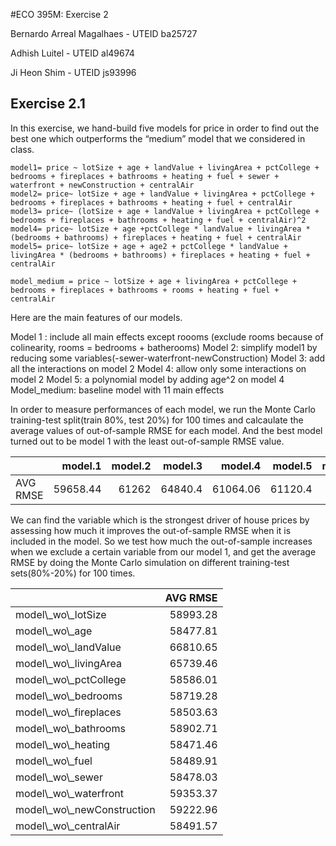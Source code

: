 \#ECO 395M: Exercise 2

Bernardo Arreal Magalhaes - UTEID ba25727

Adhish Luitel - UTEID al49674

Ji Heon Shim - UTEID js93996

Exercise 2.1
------------

In this exercise, we hand-build five models for price in order to find
out the best one which outperforms the “medium” model that we considered
in class.

    model1= price ~ lotSize + age + landValue + livingArea + pctCollege + bedrooms + fireplaces + bathrooms + heating + fuel + sewer + waterfront + newConstruction + centralAir 
    model2= price~ lotSize + age + landValue + livingArea + pctCollege + bedrooms + fireplaces + bathrooms + heating + fuel + centralAir 
    model3= price~ (lotSize + age + landValue + livingArea + pctCollege + bedrooms + fireplaces + bathrooms + heating + fuel + centralAir)^2 
    model4= price~ lotSize + age +pctCollege * landValue + livingArea * (bedrooms + bathrooms) + fireplaces + heating + fuel + centralAir
    model5= price~ lotSize + age + age2 + pctCollege * landValue + livingArea * (bedrooms + bathrooms) + fireplaces + heating + fuel + centralAir

    model_medium = price ~ lotSize + age + livingArea + pctCollege + bedrooms + fireplaces + bathrooms + rooms + heating + fuel + centralAir

Here are the main features of our models.

Model 1 : include all main effects except roooms (exclude rooms because
of colinearity, rooms = bedrooms + batherooms) Model 2: simplify model1
by reducing some variables(-sewer-waterfront-newConstruction) Model 3:
add all the interactions on model 2 Model 4: allow only some
interactions on model 2 Model 5: a polynomial model by adding age^2 on
model 4 Model\_medium: baseline model with 11 main effects

In order to measure performances of each model, we run the Monte Carlo
training-test split(train 80%, test 20%) for 100 times and calcaulate
the average values of out-of-sample RMSE for each model. And the best
model turned out to be model 1 with the least out-of-sample RMSE value.

<table class="table table-striped" style="margin-left: auto; margin-right: auto;">
<thead>
<tr>
<th style="text-align:left;">
</th>
<th style="text-align:right;">
model.1
</th>
<th style="text-align:right;">
model.2
</th>
<th style="text-align:right;">
model.3
</th>
<th style="text-align:right;">
model.4
</th>
<th style="text-align:right;">
model.5
</th>
<th style="text-align:right;">
model\_medium
</th>
</tr>
</thead>
<tbody>
<tr>
<td style="text-align:left;">
AVG RMSE
</td>
<td style="text-align:right;">
59658.44
</td>
<td style="text-align:right;">
61262
</td>
<td style="text-align:right;">
64840.4
</td>
<td style="text-align:right;">
61064.06
</td>
<td style="text-align:right;">
61120.4
</td>
<td style="text-align:right;">
66806.39
</td>
</tr>
</tbody>
</table>

We can find the variable which is the strongest driver of house prices
by assessing how much it improves the out-of-sample RMSE when it is
included in the model. So we test how much the out-of-sample increases
when we exclude a certain variable from our model 1, and get the average
RMSE by doing the Monte Carlo simulation on different training-test
sets(80%-20%) for 100 times.

<table class="table table-striped" style="margin-left: auto; margin-right: auto;">
<thead>
<tr>
<th style="text-align:left;">
</th>
<th style="text-align:right;">
AVG RMSE
</th>
</tr>
</thead>
<tbody>
<tr>
<td style="text-align:left;">
model\_wo\_lotSize
</td>
<td style="text-align:right;">
58993.28
</td>
</tr>
<tr>
<td style="text-align:left;">
model\_wo\_age
</td>
<td style="text-align:right;">
58477.81
</td>
</tr>
<tr>
<td style="text-align:left;">
model\_wo\_landValue
</td>
<td style="text-align:right;">
66810.65
</td>
</tr>
<tr>
<td style="text-align:left;">
model\_wo\_livingArea
</td>
<td style="text-align:right;">
65739.46
</td>
</tr>
<tr>
<td style="text-align:left;">
model\_wo\_pctCollege
</td>
<td style="text-align:right;">
58586.01
</td>
</tr>
<tr>
<td style="text-align:left;">
model\_wo\_bedrooms
</td>
<td style="text-align:right;">
58719.28
</td>
</tr>
<tr>
<td style="text-align:left;">
model\_wo\_fireplaces
</td>
<td style="text-align:right;">
58503.63
</td>
</tr>
<tr>
<td style="text-align:left;">
model\_wo\_bathrooms
</td>
<td style="text-align:right;">
58902.71
</td>
</tr>
<tr>
<td style="text-align:left;">
model\_wo\_heating
</td>
<td style="text-align:right;">
58471.46
</td>
</tr>
<tr>
<td style="text-align:left;">
model\_wo\_fuel
</td>
<td style="text-align:right;">
58489.91
</td>
</tr>
<tr>
<td style="text-align:left;">
model\_wo\_sewer
</td>
<td style="text-align:right;">
58478.03
</td>
</tr>
<tr>
<td style="text-align:left;">
model\_wo\_waterfront
</td>
<td style="text-align:right;">
59353.37
</td>
</tr>
<tr>
<td style="text-align:left;">
model\_wo\_newConstruction
</td>
<td style="text-align:right;">
59222.96
</td>
</tr>
<tr>
<td style="text-align:left;">
model\_wo\_centralAir
</td>
<td style="text-align:right;">
58491.57
</td>
</tr>
</tbody>
</table>
